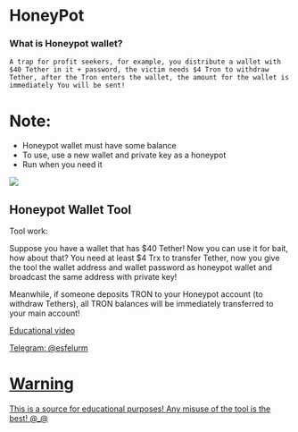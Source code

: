 # HoneyPot

### What is Honeypot wallet?

`
A trap for profit seekers, for example, you distribute a wallet with $40 Tether in it + password, the victim needs $4 Tron to withdraw Tether, after the Tron enters the wallet, the amount for the wallet is immediately You will be sent!
`

# Note: 

- Honeypot wallet must have some balance
- To use, use a new wallet and private key as a honeypot
- Run when you need it 


<img src="https://github.com/user-attachments/assets/4b942809-3423-45d6-aef8-4b314ffce1c0"> 

## Honeypot Wallet Tool

Tool work: 

Suppose you have a wallet that has $40 Tether! Now you can use it for bait, how about that? You need at least $4 Trx to transfer Tether, now you give the tool the wallet address and wallet password as honeypot wallet and broadcast the same address with private key! 

Meanwhile, if someone deposits TRON to your Honeypot account (to withdraw Tethers), all TRON balances will be immediately transferred to your main account!


<a href="https://t.me/EsfeLurM/368"> Educational video 

Telegram: @esfelurm

# Warning 

This is a source for educational purposes! Any misuse of the tool is the best! @_@
